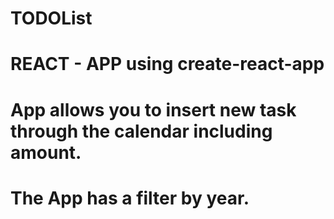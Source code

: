 # TODOList
# REACT - APP using create-react-app

# App allows you to insert new task through the calendar including amount.
# The App has a filter by year.
